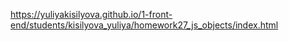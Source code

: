 https://yuliyakisilyova.github.io/1-front-end/students/kisilyova_yuliya/homework27_js_objects/index.html
